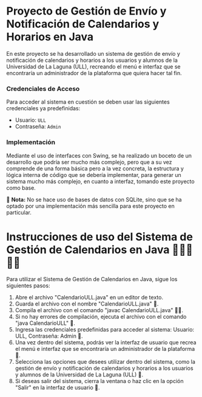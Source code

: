 # Proyecto de Gestión de Envío y Notificación de Calendarios y Horarios en Java

En este proyecto se ha desarrollado un sistema de gestión de envío y notificación de calendarios y horarios a los usuarios y alumnos de la Universidad de La Laguna (ULL), recreando el menú e interfaz que se encontraría un administrador de la plataforma que quiera hacer tal fin.

### Credenciales de Acceso

Para acceder al sistema en cuestión se deben usar las siguientes credenciales ya predefinidas:

- Usuario: `ULL`
- Contraseña: `Admin`

### Implementación

Mediante el uso de interfaces con Swing, se ha realizado un boceto de un desarrollo que podría ser mucho más complejo, pero que a su vez comprende de una forma básica pero a la vez concreta, la estructura y lógica interna de código que se debería implementar, para generar un sistema mucho más complejo, en cuanto a interfaz, tomando este proyecto como base.


📝 **Nota:** No se hace uso de bases de datos con SQLite, sino que se ha optado por una implementación más sencilla para este proyecto en particular.

# Instrucciones de uso del Sistema de Gestión de Calendarios en Java 📅👨‍💼👩‍💻

Para utilizar el Sistema de Gestión de Calendarios en Java, sigue los siguientes pasos:

1. Abre el archivo "CalendarioULL.java" en un editor de texto.
2. Guarda el archivo con el nombre "CalendarioULL.java" 💾.
3. Compila el archivo con el comando "javac CalendarioULL.java" 👨‍💻.
4. Si no hay errores de compilación, ejecuta el archivo con el comando "java CalendarioULL" 🚀.
5. Ingresa las credenciales predefinidas para acceder al sistema: Usuario: ULL, Contraseña: Admin 🔑.
6. Una vez dentro del sistema, podrás ver la interfaz de usuario que recrea el menú e interfaz que se encontraría un administrador de la plataforma 👀.
7. Selecciona las opciones que desees utilizar dentro del sistema, como la gestión de envío y notificación de calendarios y horarios a los usuarios y alumnos de la Universidad de La Laguna (ULL) 📩.
8. Si deseas salir del sistema, cierra la ventana o haz clic en la opción "Salir" en la interfaz de usuario 🚪.
